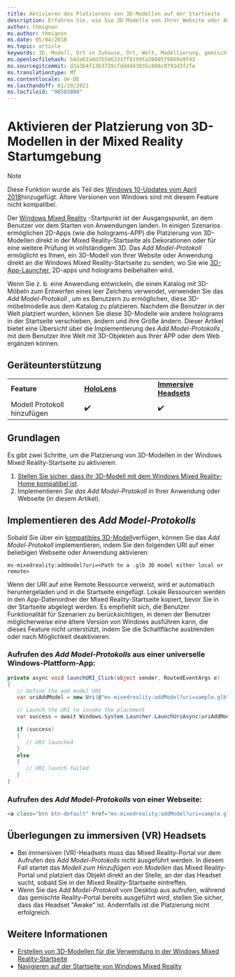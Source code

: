 ```yaml
---
title: Aktivieren des Platzierens von 3D-Modellen auf der Startseite
description: Erfahren Sie, wie Sie 3D-Modelle von Ihrer Website oder Anwendung in Windows Mixed Reality Home platzieren.
author: thmignon
ms.author: thmignon
ms.date: 05/04/2018
ms.topic: article
keywords: 3D, Modell, Ort in Zuhause, Ort, Welt, Modellierung, gemischte Realität Home, Web, APP, Mixed Reality-Headset, Windows Mixed Reality-Headset, Virtual Reality-Headset
ms.openlocfilehash: 58da61add35546331ff8199fa20885f9869a9f43
ms.sourcegitcommit: d3a3b4f13b3728cfdd4d43035c806c0791d3f2fe
ms.translationtype: MT
ms.contentlocale: de-DE
ms.lasthandoff: 01/20/2021
ms.locfileid: "98583808"
---
```

# <a name="enable-placement-of-3d-models-in-the-mixed-reality-home"></a>Aktivieren der Platzierung von 3D-Modellen in der Mixed Reality Startumgebung

> [!NOTE]
> Diese Funktion wurde als Teil des [Windows 10-Updates vom April 2018](/windows/mixed-reality/enthusiast-guide/release-notes-april-2018)hinzugefügt. Ältere Versionen von Windows sind mit diesem Feature nicht kompatibel.

Der [Windows Mixed Reality](../discover/navigating-the-windows-mixed-reality-home.md) -Startpunkt ist der Ausgangspunkt, an dem Benutzer vor dem Starten von Anwendungen landen. In einigen Szenarios ermöglichen 2D-Apps (wie die holograms-APP) die Platzierung von 3D-Modellen direkt in der Mixed Reality-Startseite als Dekorationen oder für eine weitere Prüfung in vollständigem 3D. Das *Add Model-Protokoll* ermöglicht es Ihnen, ein 3D-Modell von Ihrer Website oder Anwendung direkt an die Windows Mixed Reality-Startseite zu senden, wo Sie wie [3D-App-Launcher](3d-app-launcher-design-guidance.md), 2D-apps und holograms beibehalten wird. 

Wenn Sie z. b. eine Anwendung entwickeln, die einen Katalog mit 3D-Möbeln zum Entwerfen eines leer Zeichens verwendet, verwenden Sie das *Add Model-Protokoll* , um es Benutzern zu ermöglichen, diese 3D-möbelmodelle aus dem Katalog zu platzieren. Nachdem die Benutzer in der Welt platziert wurden, können Sie diese 3D-Modelle wie andere holograms in der Startseite verschieben, ändern und ihre Größe ändern. Dieser Artikel bietet eine Übersicht über die Implementierung des *Add Model-Protokolls* , mit dem Benutzer ihre Welt mit 3D-Objekten aus Ihrer APP oder dem Web ergänzen können.

## <a name="device-support"></a>Geräteunterstützung

<table>
    <colgroup>
    <col width="33%" />
    <col width="33%" />
    <col width="33%" />
    </colgroup>
    <tr>
        <td><strong>Feature</strong></td>
        <td><a href="/hololens/hololens1-hardware"><strong>HoloLens</strong></a></td>
        <td><a href="../discover/immersive-headset-hardware-details.md"><strong>Immersive Headsets</strong></a></td>
    </tr>
     <tr>
        <td>Modell Protokoll hinzufügen</td>
        <td>✔️</td>
        <td>✔️</td>
    </tr>
</table>

## <a name="the-basics"></a>Grundlagen

Es gibt zwei Schritte, um die Platzierung von 3D-Modellen in der Windows Mixed Reality-Startseite zu aktivieren:
1. [Stellen Sie sicher, dass Ihr 3D-Modell mit dem Windows Mixed Reality-Home kompatibel ist](creating-3d-models-for-use-in-the-windows-mixed-reality-home.md).
2. Implementieren *Sie das Add Model-Protokoll* in Ihrer Anwendung oder Webseite (in diesem Artikel).

## <a name="implementing-the-add-model-protocol"></a>Implementieren des *Add Model-Protokolls*

Sobald Sie über ein [kompatibles 3D-Modell](creating-3d-models-for-use-in-the-windows-mixed-reality-home.md)verfügen, können Sie das *Add Model-Protokoll* implementieren, indem Sie den folgenden URI auf einer beliebigen Webseite oder Anwendung aktivieren:

```
ms-mixedreality:addmodel?uri=<Path to a .glb 3D model either local or remote>
```

Wenn der URI auf eine Remote Ressource verweist, wird er automatisch heruntergeladen und in die Startseite eingefügt. Lokale Ressourcen werden in den App-Datenordner der Mixed Reality-Startseite kopiert, bevor Sie in der Startseite abgelegt werden. Es empfiehlt sich, die Benutzer Funktionalität für Szenarien zu berücksichtigen, in denen der Benutzer möglicherweise eine ältere Version von Windows ausführen kann, die dieses Feature nicht unterstützt, indem Sie die Schaltfläche ausblenden oder nach Möglichkeit deaktivieren. 

### <a name="invoking-the-add-model-protocol-from-a-universal-windows-platform-app"></a>Aufrufen des *Add Model-Protokolls* aus einer universelle Windows-Plattform-App:

```C#
private async void launchURI_Click(object sender, RoutedEventArgs e)
{
   // Define the add model URI
   var uriAddModel = new Uri(@"ms-mixedreality:addModel?uri=sample.glb");

   // Launch the URI to invoke the placement
   var success = await Windows.System.Launcher.LaunchUriAsync(uriAddModel);

   if (success)
   {
      // URI launched
   }
   else
   {
      // URI launch failed
   }
}
```

### <a name="invoking-the-add-model-protocol-from-a-webpage"></a>Aufrufen des *Add Model-Protokolls* von einer Webseite:

```html
<a class="btn btn-default" href="ms-mixedreality:addModel?uri=sample.glb"> Place 3D Model </a>
```

## <a name="considerations-for-immersive-vr-headsets"></a>Überlegungen zu immersiven (VR) Headsets

* Bei immersiven (VR)-Headsets muss das Mixed Reality-Portal vor dem Aufrufen des *Add Model-Protokolls* nicht ausgeführt werden. In diesem Fall startet das *Modell zum Hinzufügen von Modellen* das Mixed Reality-Portal und platziert das Objekt direkt an der Stelle, an der das Headset sucht, sobald Sie in der Mixed Reality-Startseite eintreffen. 
* Wenn Sie das *Add Model-Protokoll* vom Desktop aus aufrufen, während das gemischte Reality-Portal bereits ausgeführt wird, stellen Sie sicher, dass das Headset "Awake" ist. Andernfalls ist die Platzierung nicht erfolgreich. 

## <a name="see-also"></a>Weitere Informationen

* [Erstellen von 3D-Modellen für die Verwendung in der Windows Mixed Reality-Startseite](creating-3d-models-for-use-in-the-windows-mixed-reality-home.md)
* [Navigieren auf der Startseite von Windows Mixed Reality](../discover/navigating-the-windows-mixed-reality-home.md)